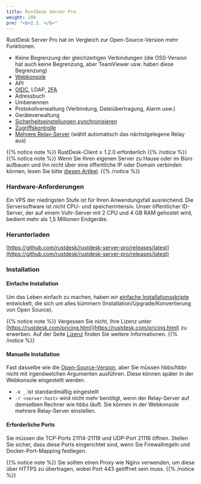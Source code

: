 ```yaml
---
title: RustDesk Server Pro
weight: 200
pre: "<b>2.2. </b>"
---
```


RustDesk Server Pro hat im Vergleich zur Open-Source-Version mehr Funktionen.

- Keine Begrenzung der gleichzeitigen Verbindungen (die OSS-Version hat auch keine Begrenzung, aber TeamViewer usw. haben diese Begrenzung)
- [Webkonsole](https://rustdesk.com/docs/de/self-host/rustdesk-server-pro/console/)
- API
- [OIDC](https://rustdesk.com/docs/de/self-host/rustdesk-server-pro/oidc/), LDAP, [2FA](https://rustdesk.com/docs/de/self-host/rustdesk-server-pro/2fa/)
- Adressbuch
- Umbenennen
- Protokollverwaltung (Verbindung, Dateiübertragung, Alarm usw.)
- Geräteverwaltung
- [Sicherheitseinstellungen synchronisieren](https://rustdesk.com/docs/de/self-host/rustdesk-server-pro/strategy/)
- [Zugriffskontrolle](https://rustdesk.com/docs/de/self-host/rustdesk-server-pro/permissions/)
- [Mehrere Relay-Server](https://rustdesk.com/docs/de/self-host/rustdesk-server-pro/relay/) (wählt automatisch das nächstgelegene Relay aus)

{{% notice note %}}
RustDesk-Client ≥ 1.2.0 erforderlich
{{% /notice %}}
{{% notice note %}}
Wenn Sie Ihren eigenen Server zu Hause oder im Büro aufbauen und ihn nicht über eine öffentliche IP oder Domain verbinden können, lesen Sie bitte [diesen Artikel](https://rustdesk.com/docs/en/self-host/nat-loopback-issues/).
{{% /notice %}}

### Hardware-Anforderungen

Ein VPS der niedrigsten Stufe ist für Ihren Anwendungsfall ausreichend. Die Serversoftware ist nicht CPU- und speicherintensiv. Unser öffentlicher ID-Server, der auf einem Vultr-Server mit 2 CPU und 4 GB RAM gehostet wird, bedient mehr als 1,5 Millionen Endgeräte.

### Herunterladen

[https://github.com/rustdesk/rustdesk-server-pro/releases/latest](https://github.com/rustdesk/rustdesk-server-pro/releases/latest)

### Installation

#### Einfache Installation

Um das Leben einfach zu machen, haben wir [einfache Installationsskripte](https://rustdesk.com/docs/de/self-host/rustdesk-server-pro/installscript/) entwickelt, die sich um alles kümmern (Installation/Upgrade/Konvertierung von Open Source).

{{% notice note %}}
Vergessen Sie nicht, Ihre Lizenz unter [https://rustdesk.com/pricing.html](https://rustdesk.com/pricing.html) zu erwerben. Auf der Seite [Lizenz](https://rustdesk.com/docs/de/self-host/rustdesk-server-pro/license/) finden Sie weitere Informationen.
{{% /notice %}}

#### Manuelle Installation

Fast dasselbe wie die [Open-Source-Version](https://rustdesk.com/docs/de/self-host/rustdesk-server-oss/install/), aber Sie müssen hbbs/hbbr nicht mit irgendwelchen Argumenten ausführen. Diese können später in der Webkonsole eingestellt werden.

- `-k _` ist standardmäßig eingestellt
- `-r <server:host>` wird nicht mehr benötigt, wenn der Relay-Server auf demselben Rechner wie hbbs läuft. Sie können in der Webkonsole mehrere Relay-Server einstellen.

#### Erforderliche Ports

Sie müssen die TCP-Ports 21114-21119 und UDP-Port 21116 öffnen. Stellen Sie sicher, dass diese Ports eingerichtet sind, wenn Sie Firewallregeln und Docker-Port-Mapping festlegen.

{{% notice note %}}
Sie sollten einen Proxy wie Nginx verwenden, um diese über HTTPS zu übertragen, wobei Port 443 geöffnet sein muss.
{{% /notice %}}
